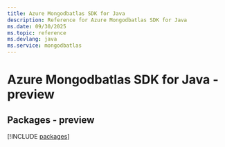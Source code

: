 ```yaml
---
title: Azure Mongodbatlas SDK for Java
description: Reference for Azure Mongodbatlas SDK for Java
ms.date: 09/30/2025
ms.topic: reference
ms.devlang: java
ms.service: mongodbatlas
---
```

# Azure Mongodbatlas SDK for Java - preview
## Packages - preview
[!INCLUDE [packages](mongodbatlas-index.md)]